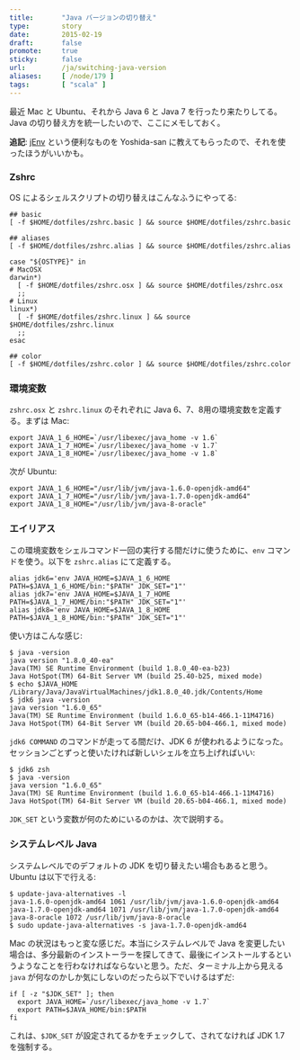 ```yaml
---
title:       "Java バージョンの切り替え"
type:        story
date:        2015-02-19
draft:       false
promote:     true
sticky:      false
url:         /ja/switching-java-version
aliases:     [ /node/179 ]
tags:        [ "scala" ]
---
```


最近 Mac と Ubuntu、それから Java 6 と Java 7 を行ったり来たりしてる。
Java の切り替え方を統一したいので、ここにメモしておく。

**追記**: [jEnv](http://www.jenv.be/) という便利なものを Yoshida-san に教えてもらったので、それを使ったほうがいいかも。

### Zshrc

OS によるシェルスクリプトの切り替えはこんなふうにやってる:

    ## basic
    [ -f $HOME/dotfiles/zshrc.basic ] && source $HOME/dotfiles/zshrc.basic
     
    ## aliases
    [ -f $HOME/dotfiles/zshrc.alias ] && source $HOME/dotfiles/zshrc.alias
     
    case "${OSTYPE}" in
    # MacOSX
    darwin*)
      [ -f $HOME/dotfiles/zshrc.osx ] && source $HOME/dotfiles/zshrc.osx
      ;;
    # Linux
    linux*)
      [ -f $HOME/dotfiles/zshrc.linux ] && source $HOME/dotfiles/zshrc.linux
      ;;
    esac
     
    ## color
    [ -f $HOME/dotfiles/zshrc.color ] && source $HOME/dotfiles/zshrc.color

### 環境変数

`zshrc.osx` と `zshrc.linux` のそれぞれに Java 6、7、8用の環境変数を定義する。まずは Mac:

    export JAVA_1_6_HOME=`/usr/libexec/java_home -v 1.6`
    export JAVA_1_7_HOME=`/usr/libexec/java_home -v 1.7`
    export JAVA_1_8_HOME=`/usr/libexec/java_home -v 1.8`

次が Ubuntu:

    export JAVA_1_6_HOME="/usr/lib/jvm/java-1.6.0-openjdk-amd64"
    export JAVA_1_7_HOME="/usr/lib/jvm/java-1.7.0-openjdk-amd64"
    export JAVA_1_8_HOME="/usr/lib/jvm/java-8-oracle"

### エイリアス

この環境変数をシェルコマンド一回の実行する間だけに使うために、`env` コマンドを使う。以下を `zshrc.alias` にて定義する。

    alias jdk6='env JAVA_HOME=$JAVA_1_6_HOME PATH=$JAVA_1_6_HOME/bin:"$PATH" JDK_SET="1"'
    alias jdk7='env JAVA_HOME=$JAVA_1_7_HOME PATH=$JAVA_1_7_HOME/bin:"$PATH" JDK_SET="1"'
    alias jdk8='env JAVA_HOME=$JAVA_1_8_HOME PATH=$JAVA_1_8_HOME/bin:"$PATH" JDK_SET="1"'

使い方はこんな感じ:

    $ java -version
    java version "1.8.0_40-ea"
    Java(TM) SE Runtime Environment (build 1.8.0_40-ea-b23)
    Java HotSpot(TM) 64-Bit Server VM (build 25.40-b25, mixed mode)
    $ echo $JAVA_HOME
    /Library/Java/JavaVirtualMachines/jdk1.8.0_40.jdk/Contents/Home
    $ jdk6 java -version
    java version "1.6.0_65"
    Java(TM) SE Runtime Environment (build 1.6.0_65-b14-466.1-11M4716)
    Java HotSpot(TM) 64-Bit Server VM (build 20.65-b04-466.1, mixed mode)

`jdk6 COMMAND` のコマンドが走ってる間だけ、JDK 6 が使われるようになった。セッションごとずっと使いたければ新しいシェルを立ち上げればいい:

    $ jdk6 zsh
    $ java -version
    java version "1.6.0_65"
    Java(TM) SE Runtime Environment (build 1.6.0_65-b14-466.1-11M4716)
    Java HotSpot(TM) 64-Bit Server VM (build 20.65-b04-466.1, mixed mode)

`JDK_SET` という変数が何のためにいるのかは、次で説明する。

### システムレベル Java

システムレベルでのデフォルトの JDK を切り替えたい場合もあると思う。Ubuntu は以下で行える:

    $ update-java-alternatives -l
    java-1.6.0-openjdk-amd64 1061 /usr/lib/jvm/java-1.6.0-openjdk-amd64
    java-1.7.0-openjdk-amd64 1071 /usr/lib/jvm/java-1.7.0-openjdk-amd64
    java-8-oracle 1072 /usr/lib/jvm/java-8-oracle
    $ sudo update-java-alternatives -s java-1.7.0-openjdk-amd64

Mac の状況はもっと変な感じだ。本当にシステムレベルで Java を変更したい場合は、多分最新のインストーラーを探してきて、最後にインストールするというようなことを行わなければならないと思う。ただ、ターミナル上から見える `java` が何なのかしか気にしないのだったら以下でいけるはずだ:

    if [ -z "$JDK_SET" ]; then
      export JAVA_HOME=`/usr/libexec/java_home -v 1.7`
      export PATH=$JAVA_HOME/bin:$PATH
    fi

これは、`$JDK_SET` が設定されてるかをチェックして、されてなければ JDK 1.7 を強制する。
